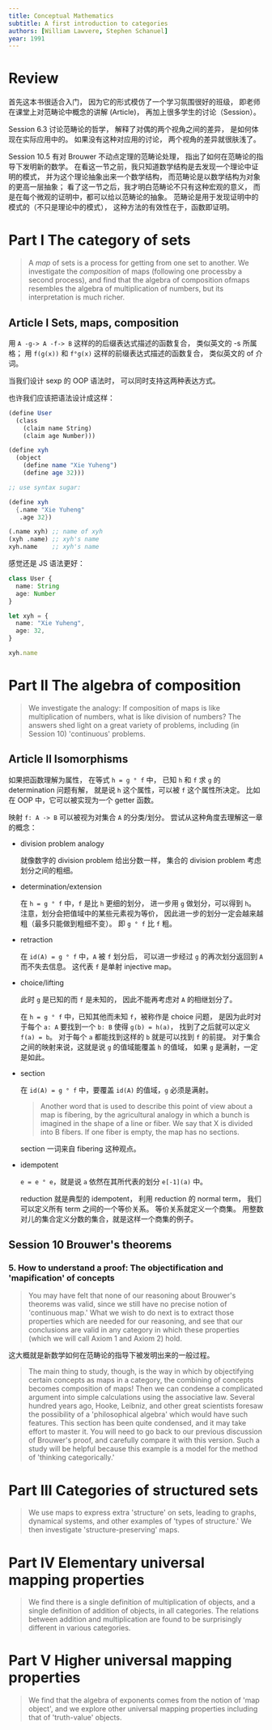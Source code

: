 ```yaml
---
title: Conceptual Mathematics
subtitle: A first introduction to categories
authors: [William Lawvere, Stephen Schanuel]
year: 1991
---
```


# Review

首先这本书很适合入门，
因为它的形式模仿了一个学习氛围很好的班级，
即老师在课堂上对范畴论中概念的讲解 (Article)，
再加上很多学生的讨论（Session）。

Session 6.3 讨论范畴论的哲学，
解释了对偶的两个视角之间的差异，
是如何体现在实际应用中的。
如果没有这种对应用的讨论，
两个视角的差异就很肤浅了。

Session 10.5 有对 Brouwer 不动点定理的范畴论处理，
指出了如何在范畴论的指导下发明新的数学。
在看这一节之前，我只知道数学结构是去发现一个理论中证明的模式，
并为这个理论抽象出来一个数学结构，
而范畴论是以数学结构为对象的更高一层抽象；
看了这一节之后，我才明白范畴论不只有这种宏观的意义，
而是在每个微观的证明中，都可以给以范畴论的抽象。
范畴论是用于发现证明中的模式的（不只是理论中的模式），
这种方法的有效性在于，函数即证明。

# Part I The category of sets

> A _map_ of sets is a process for getting from one set to another. We
> investigate the _composition_ of maps (following one processby a
> second process), and find that the algebra of composition ofmaps
> resembles the algebra of multiplication of numbers, but its
> interpretation is much richer.

## Article I Sets, maps, composition

用 `A -g-> A -f-> B`
这样的的后缀表达式描述的函数复合，
类似英文的 -s 所属格；
用 `f(g(x))` 和 `f°g(x)`
这样的前缀表达式描述的函数复合，
类似英文的 of 介词。

当我们设计 sexp 的 OOP 语法时，
可以同时支持这两种表达方式。

也许我们应该把语法设计成这样：

```scheme
(define User
  (class
    (claim name String)
    (claim age Number)))

(define xyh
  (object
    (define name "Xie Yuheng")
    (define age 32)))

;; use syntax sugar:

(define xyh
  {.name "Xie Yuheng"
   .age 32})

(.name xyh) ;; name of xyh
(xyh .name) ;; xyh's name
xyh.name    ;; xyh's name
```

感觉还是 JS 语法更好：

```typescript
class User {
  name: String
  age: Number
}

let xyh = {
  name: "Xie Yuheng",
  age: 32,
}

xyh.name
```

# Part II The algebra of composition

> We investigate the analogy: If composition of maps is like
> multiplication of numbers, what is like division of numbers?  The
> answers shed light on a great variety of problems, including (in
> Session 10) 'continuous' problems.

## Article II Isomorphisms

如果把函数理解为属性，
在等式 `h = g ° f` 中，
已知 `h` 和 `f` 求 `g` 的 determination 问题有解，
就是说 `h` 这个属性，可以被 `f` 这个属性所决定。
比如在 OOP 中，它可以被实现为一个 getter 函数。

映射 `f: A -> B` 可以被视为对集合 `A` 的分类/划分。
尝试从这种角度去理解这一章的概念：

- division problem analogy

  就像数字的 division problem 给出分数一样，
  集合的 division problem 考虑划分之间的粗细。

- determination/extension

  在 `h = g ° f` 中，`f` 是比 `h` 更细的划分，
  进一步用 `g` 做划分，可以得到 `h`。
  注意，划分会把值域中的某些元素视为等价，
  因此进一步的划分一定会越来越粗（最多只能做到粗细不变）。
  即 `g ° f` 比 `f` 粗。

- retraction

  在 `id(A) = g ° f` 中，`A` 被 `f` 划分后，
  可以进一步经过 `g` 的再次划分返回到 `A` 而不失去信息。
  这代表 `f` 是单射 injective map。

- choice/lifting

  此时 `g` 是已知的而 `f` 是未知的，
  因此不能再考虑对 `A` 的相继划分了。

  在 `h = g ° f` 中，已知其他而未知 `f`，被称作是 choice 问题，
  是因为此时对于每个 `a: A` 要找到一个 `b: B` 使得 `g(b) = h(a)`，
  找到了之后就可以定义 `f(a) = b`。
  对于每个 `a` 都能找到这样的 `b` 就是可以找到 `f` 的前提。
  对于集合之间的映射来说，这就是说 `g` 的值域能覆盖 `h` 的值域，
  如果 `g` 是满射，一定是如此。

- section

  在 `id(A) = g ° f` 中，要覆盖 `id(A)` 的值域，`g` 必须是满射。

  > Another word that is used to describe this point of view about a
  > map is fibering, by the agricultural analogy in which a bunch is
  > imagined in the shape of a line or fiber. We say that X is divided
  > into B fibers. If one fiber is empty, the map has no sections.

  section 一词来自 fibering 这种观点。

- idempotent

  `e = e ° e`，就是说 `a` 依然在其所代表的划分 `e[-1](a)` 中。

  reduction 就是典型的 idempotent，
  利用 reduction 的 normal term，
  我们可以定义所有 term 之间的一个等价关系。
  等价关系就定义一个商集。
  用整数对儿的集合定义分数的集合，就是这样一个商集的例子。

## Session 10 Brouwer's theorems

### 5. How to understand a proof: The objectification and 'mapification' of concepts

> You may have felt that none of our reasoning about Brouwer's
> theorems was valid, since we still have no precise notion of
> 'continuous map.'  What we wish to do next is to extract those
> properties which are needed for our reasoning, and see that our
> conclusions are valid in any category in which these properties
> (which we will call Axiom 1 and Axiom 2) hold.

这大概就是新数学如何在范畴论的指导下被发明出来的一般过程。

> The main thing to study, though, is the way in which by objectifying
> certain concepts as maps in a category, the combining of concepts
> becomes composition of maps! Then we can condense a complicated
> argument into simple calculations using the associative law. Several
> hundred years ago, Hooke, Leibniz, and other great scientists
> foresaw the possibility of a 'philosophical algebra' which would
> have such features. This section has been quite condensed, and it
> may take effort to master it. You will need to go back to our
> previous discussion of Brouwer's proof, and carefully compare it
> with this version. Such a study will be helpful because this example
> is a model for the method of 'thinking categorically.'

# Part III Categories of structured sets

> We use maps to express extra 'structure' on sets, leading to graphs,
> dynamical systems, and other examples of 'types of structure.' We
> then investigate 'structure-preserving' maps.

# Part IV Elementary universal mapping properties

> We find there is a single definition of multiplication of objects,
> and a single definition of addition of objects, in all categories.
> The relations between addition and multiplication are found to be
> surprisingly different in various categories.

# Part V Higher universal mapping properties

> We find that the algebra of exponents comes from the notion of 'map
> object', and we explore other universal mapping properties including
> that of 'truth-value' objects.
